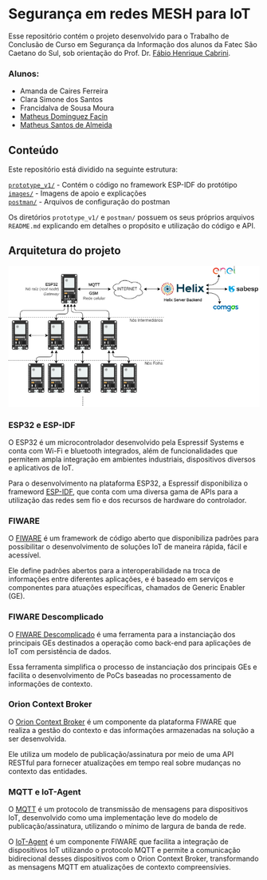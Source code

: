 # Segurança em redes MESH para IoT

Esse repositório contém o projeto desenvolvido para o Trabalho de Conclusão de Curso em Segurança da Informação dos alunos da Fatec São Caetano do Sul, sob orientação do Prof. Dr. [Fábio Henrique Cabrini](https://github.com/fabiocabrini).  
  
### Alunos:

- Amanda de Caires Ferreira
- Clara Simone dos Santos
- Francidalva de Sousa Moura
- [Matheus Dominguez Facin](https://github.com/TheusFacin)
- [Matheus Santos de Almeida](https://github.com/MaaSantos45)

## Conteúdo

Este repositório está dividido na seguinte estrutura:

[`prototype_v1/`](./prototype_v1/) - Contém o código no framework ESP-IDF do protótipo  
[`images/`](./images/) - Imagens de apoio e explicações  
[`postman/`](./postman/) - Arquivos de configuração do postman

Os diretórios `prototype_v1/` e `postman/` possuem os seus próprios arquivos `README.md` explicando em detalhes o propósito e utilização do código e API.

## Arquitetura do projeto

![Arquitetura do projeto](images/Arquitetura%20de%20rede_V2.png)

### ESP32 e ESP-IDF

O ESP32 é um microcontrolador desenvolvido pela Espressif Systems e conta com Wi-Fi e bluetooth integrados, além de funcionalidades que permitem ampla integração em ambientes industriais, dispositivos diversos e aplicativos de IoT.  

Para o desenvolvimento na plataforma ESP32, a Espressif disponibiliza o frameword [ESP-IDF](https://docs.espressif.com/projects/esp-idf/en/latest/esp32/), que conta com uma diversa gama de APIs para a utilização das redes sem fio e dos recursos de hardware do controlador.

### FIWARE

O [FIWARE](https://www.fiware.org/) é um framework de código aberto que disponibiliza padrões para possibilitar o desenvolvimento de soluções IoT de maneira rápida, fácil e acessível.  

Ele define padrões abertos para a interoperabilidade na troca de informações entre diferentes aplicações, e é baseado em serviços e componentes para atuações específicas, chamados de Generic Enabler (GE).

### FIWARE Descomplicado

O [FIWARE Descomplicado](https://github.com/fabiocabrini/fiware/) é uma ferramenta para a instanciação dos principais GEs destinados a operação como back-end para aplicações de IoT com persistência de dados.

Essa ferramenta simplifica o processo de instanciação dos principais GEs e facilita o desenvolvimento de PoCs baseadas no processamento de informações de contexto.

### Orion Context Broker

O [Orion Context Broker](https://fiware-orion.readthedocs.io/en/3.10.1/index.html) é um componente da plataforma FIWARE que realiza a gestão do contexto e das informações armazenadas na solução a ser desenvolvida.

Ele utiliza um modelo de publicação/assinatura por meio de uma API RESTful para fornecer atualizações em tempo real sobre mudanças no contexto das entidades.

### MQTT e IoT-Agent

O [MQTT](https://mqtt.org/) é um protocolo de transmissão de mensagens para dispositivos IoT, desenvolvido como uma implementação leve do modelo de publicação/assinatura, utilizando o mínimo de largura de banda de rede.  

O [IoT-Agent](https://github.com/FIWARE/tutorials.IoT-Agent) é um componente FIWARE que facilita a integração de dispositivos IoT utilizando o protocolo MQTT e permite a comunicação bidirecional desses dispositivos com o Orion Context Broker, transformando as mensagens MQTT em atualizações de contexto compreensívies.
